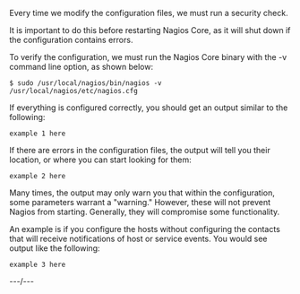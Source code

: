 

Every time we modify the configuration files, we must run a security check.

It is important to do this before restarting Nagios Core, as it will shut down if the configuration contains errors.

To verify the configuration, we must run the Nagios Core binary with the -v command line option, as shown below:

    $ sudo /usr/local/nagios/bin/nagios -v /usr/local/nagios/etc/nagios.cfg

If everything is configured correctly, you should get an output similar to the following:

    example 1 here

If there are errors in the configuration files, the output will tell you their location, or where you can start looking for them:

    example 2 here

Many times, the output may only warn you that within the configuration, some parameters warrant a "warning." However, these will not prevent Nagios from starting. Generally, they will compromise some functionality.

An example is if you configure the hosts without configuring the contacts that will receive notifications of host or service events. You would see output like the following:

    example 3 here

---/---
